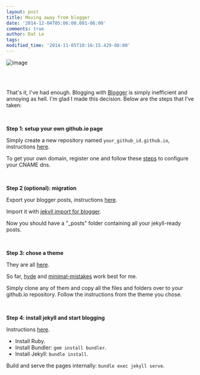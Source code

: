 ```yaml
---
layout: post
title: Moving away from blogger
date: '2014-12-04T05:06:00.001-08:00'
comments: true
author: Dat Le
tags:
modified_time: '2014-11-05T10:16:15.429-08:00'
---
```


![image](http://i.imgur.com/IZyNfOy.png)

<br>
<br>

That's it, I've had enough. Blogging with [Blogger](https://www.blogger.com) is simply inefficient and annoying as hell.
I'm glad I made this decision. Below are the steps that I've taken:

<br>

**Step 1: setup your own github.io page**

Simply create a new repository named `your_github_id.github.io`, instructions [here](https://pages.github.com/). 

To get your own domain, register one and follow these [steps](https://help.github.com/articles/setting-up-a-custom-domain-with-github-pages/) to configure your CNAME dns.

<br>

**Step 2 (optional): migration**

Export your blogger posts, instructions [here](https://support.google.com/blogger/answer/97416). 

Import it with [jekyll import for blogger](http://import.jekyllrb.com/docs/blogger/).

Now you should have a "_posts" folder containing all your jekyll-ready posts.

<br>

**Step 3: chose a theme**

They are all [here](http://jekyllthemes.org/).

So far, [hyde](https://github.com/poole/hyde) and [minimal-mistakes](https://github.com/mmistakes/minimal-mistakes) work best for me.

Simply clone any of them and copy all the files and folders over to your github.io repository. Follow the instructions from the theme you chose.

<br>

**Step 4: install jekyll and start blogging**

Instructions [here](https://help.github.com/articles/using-jekyll-with-pages/).

- Install Ruby.
- Install Bundler: `gem install bundler`.
- Install Jekyll: `bundle install`.

Build and serve the pages internally: `bundle exec jekyll serve`.


